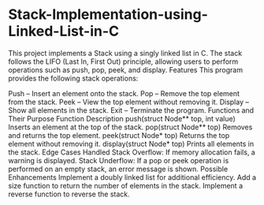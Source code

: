 # Stack-Implementation-using-Linked-List-in-C
This project implements a Stack using a singly linked list in C. The stack follows the LIFO (Last In, First Out) principle, allowing users to perform operations such as push, pop, peek, and display.
Features
This program provides the following stack operations:

Push – Insert an element onto the stack.
Pop – Remove the top element from the stack.
Peek – View the top element without removing it.
Display – Show all elements in the stack.
Exit – Terminate the program.
Functions and Their Purpose
Function	Description
push(struct Node** top, int value)	Inserts an element at the top of the stack.
pop(struct Node** top)	Removes and returns the top element.
peek(struct Node* top)	Returns the top element without removing it.
display(struct Node* top)	Prints all elements in the stack.
Edge Cases Handled
Stack Overflow: If memory allocation fails, a warning is displayed.
Stack Underflow: If a pop or peek operation is performed on an empty stack, an error message is shown.
Possible Enhancements
Implement a doubly linked list for additional efficiency.
Add a size function to return the number of elements in the stack.
Implement a reverse function to reverse the stack.
